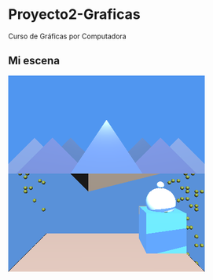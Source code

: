 # Proyecto2-Graficas
Curso de Gráficas por Computadora

## Mi escena

![escena](https://github.com/dianaxime/Proyecto2-Graficas/blob/master/out.bmp?raw=true)
